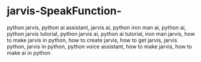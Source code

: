 # jarvis-SpeakFunction-
python jarvis, python ai assistant, jarvis ai, python iron man ai, python ai, python jarvis tutorial, python jarvis ai, python ai tutorial, iron man jarvis, how to make jarvis in python, how to create jarvis, how to get jarvis, jarvis python, jarvis in python, python voice assistant, how to make jarvis, how to make ai in python
